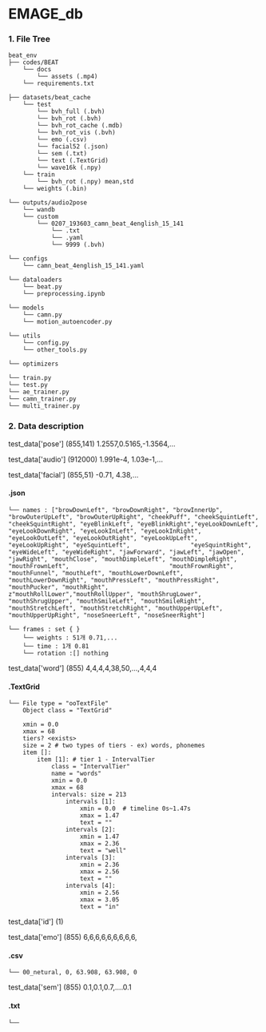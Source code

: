 # EMAGE_db

### 1. File Tree
    beat_env
    ├── codes/BEAT
        └── docs
            └── assets (.mp4)
        └── requirements.txt

    ├── datasets/beat_cache
        └── test
            └── bvh_full (.bvh)
            └── bvh_rot (.bvh)
            └── bvh_rot_cache (.mdb)
            └── bvh_rot_vis (.bvh)
            └── emo (.csv)
            └── facial52 (.json)
            └── sem (.txt)
            └── text (.TextGrid)
            └── wave16k (.npy)
        └── train 
            └── bvh_rot (.npy) mean,std
        └── weights (.bin)
        
    └── outputs/audio2pose
        └── wandb   
        └── custom   
            └── 0207_193603_camn_beat_4english_15_141 
                └── .txt
                └── .yaml
                └── 9999 (.bvh)

    └── configs
        └── camn_beat_4english_15_141.yaml

    └── dataloaders
        └── beat.py   
        └── preprocessing.ipynb

    └── models
        └── camn.py   
        └── motion_autoencoder.py   

    └── utils
        └── config.py   
        └── other_tools.py

    └── optimizers   
    
    └── train.py
    └── test.py
    └── ae_trainer.py   
    └── camn_trainer.py   
    └── multi_trainer.py   


### 2. Data description


test_data['pose'] (855,141) 1.2557,0.5165,-1.3564,...

test_data['audio'] (912000) 1.991e-4, 1.03e-1,...

test_data['facial'] (855,51) -0.71, 4.38,...
#### .json     
    └── names : ["browDownLeft", "browDownRight", "browInnerUp", "browOuterUpLeft", "browOuterUpRight", "cheekPuff", "cheekSquintLeft", "cheekSquintRight", "eyeBlinkLeft", "eyeBlinkRight","eyeLookDownLeft", "eyeLookDownRight", "eyeLookInLeft", "eyeLookInRight", "eyeLookOutLeft", "eyeLookOutRight", "eyeLookUpLeft", "eyeLookUpRight", "eyeSquintLeft",                 "eyeSquintRight", "eyeWideLeft", "eyeWideRight", "jawForward", "jawLeft", "jawOpen", "jawRight", "mouthClose", "mouthDimpleLeft", "mouthDimpleRight", "mouthFrownLeft",                            "mouthFrownRight", "mouthFunnel", "mouthLeft", "mouthLowerDownLeft", "mouthLowerDownRight", "mouthPressLeft", "mouthPressRight", "mouthPucker", "mouthRight",             z"mouthRollLower","mouthRollUpper", "mouthShrugLower", "mouthShrugUpper", "mouthSmileLeft", "mouthSmileRight", "mouthStretchLeft", "mouthStretchRight", "mouthUpperUpLeft", "mouthUpperUpRight", "noseSneerLeft", "noseSneerRight"]
    
    └── frames : set { }
        └── weights : 51개 0.71,...
        └── time : 1개 0.81
        └── rotation :[] nothing 
    
    
    
test_data['word'] (855) 4,4,4,4,38,50,...,4,4,4
#### .TextGrid  
	└── File type = "ooTextFile"
        Object class = "TextGrid"
        
        xmin = 0.0
        xmax = 68
        tiers? <exists>
        size = 2 # two types of tiers - ex) words, phonemes
        item []:
        	item [1]: # tier 1 - IntervalTier 
        		class = "IntervalTier"
        		name = "words"
        		xmin = 0.0
        		xmax = 68
                intervals: size = 213
        			intervals [1]:
        				xmin = 0.0  # timeline 0s~1.47s
        				xmax = 1.47
        				text = ""
        			intervals [2]:
        				xmin = 1.47
        				xmax = 2.36
        				text = "well"
        			intervals [3]:
        				xmin = 2.36
        				xmax = 2.56
        				text = ""
        			intervals [4]:
        				xmin = 2.56
        				xmax = 3.05
        				text = "in"
test_data['id'] (1) 

test_data['emo'] (855) 6,6,6,6,6,6,6,6,6,
#### .csv  
    └── 00_netural, 0, 63.908, 63.908, 0

test_data['sem'] (855) 0.1,0.1,0.7,....0.1
#### .txt
    └── 


    
    
                       
